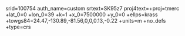 srid=100754
auth_name=custom
srtext=SK95z7
proj4text=+proj=tmerc +lat_0=0 +lon_0=39 +k=1 +x_0=7500000 +y_0=0 +ellps=krass +towgs84=24.47,-130.89,-81.56,0,0,0.13,-0.22 +units=m +no_defs +type=crs